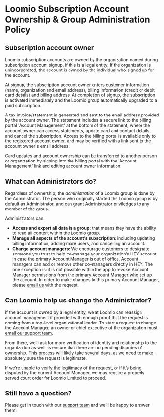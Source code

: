 # Loomio Subscription Account Ownership & Group Administration Policy

## Subscription account owner

Loomio subscription accounts are owned by the organization named during subscription account signup, if this is a legal entity. If the organization is unincorporated, the account is owned by the individual who signed up for the account.

At signup, the subscription account owner enters customer information (name, organization and email address), billing information (credit or debit card details) and billing address.  At completion of signup, the subscription is activated immediately and the Loomio group automatically upgraded to a paid subscription.  

A tax invoice/statement is generated and sent to the email address provided by the account owner. The statement includes a secure link to the billing portal 'Account Management' at the bottom of the statement, where the account owner can access statements, update card and contact details, and cancel the subscription.  Access to the billing portal is available only to the registered account owner, and may be verified with a link sent to the account owner's email address. 

Card updates and account ownership can be transferred to another person or organization by signing into the billing portal with the 'Account Management' link and editing account owner information.

## What can Administrators do?

Regardless of ownership, the *administration* of a Loomio group is done by the Administrator. The person who originally started the Loomio group is by default an Administrator, and can grant Administrator priviledges to any member of the group.

Administrators can:

* **Access and export all data in a group:** that means they have the ability to read all content within the Loomio group.
* **Manage all aspects of the account’s subscription:** including updating billing information, adding more users, and cancelling an account.
* **Change account managers:** We encourage customers to designate someone you trust to help co-manage your organization’s HEY account in case the primary Account Manager is out of office. Account managers can add or remove other co-managers directly in HEY. The one exception is: it is not possible within the app to revoke Account Manager permissions from the primary Account Manager who set up the account. In order to make changes to this primary Account Manager, please [email us](mailto:support@hey.com) with the request.

## Can Loomio help us change the Administrator?

If the account is owned by a legal entity, we at Loomio can reassign account management if provided with enough proof that the request is coming from a top-level organizational leader. To start a request to change the Account Manager, an owner or chief executive of the organization must [email our support team](mailto:support@hey.com).

From there, we’ll ask for more verification of identity and relationship to the organization as well as ensure that there are no pending disputes of ownership. This process will likely take several days, as we need to make absolutely sure the request is legitimate.

If we’re unable to verify the legitimacy of the request, or if it’s being disputed by the current Account Manager, we may require a properly served court order for Loomio Limited to proceed.

## Still have a question?

Please get in touch with our [support team](mailto:support@hey.com) and we’ll be happy to answer them!
